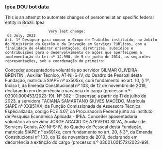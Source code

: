  ### Ipea DOU bot data
 This is an attempt to automate changes of personnel at an specific federal entity in Brazil: Ipea
 
                        Very last change: 
 	 05 July, 2023
	Art. 1º Designar para compor o Grupo de Trabalho instituído, no âmbito do Ministério da Gestão e da Inovação em Serviços Públicos, com a finalidade de elaborar orientações, diretrizes, subsídios e contribuições para o desenvolvimento de ações que aperfeiçoem a implementação da Lei nº 12.990, de 9 de junho de 2014, as seguintes representações, sob a coordenação do primeiro:
Conceder aposentadoria voluntária ao servidor GILMAR OLIVEIRA BRENTINI, Auxiliar Técnico, AT-NI-S-IV, do Quadro de Pessoal desta Fundação, matrícula SIAPE nº xx505xx, com fundamento no art. 10, § 1º, Inciso I, da Emenda Constitucional nº 103, de 12 de novembro de 2019, declarando em decorrência a vacância do cargo (processo n.º 03001.000453/2023-19).
N° 302 - Dispensar, a partir de 11 de julho de 2023, a servidora TACIANA SAMARTANO SIUVES MACÊDO, Matrícula SIAPE n° XX851XX, da Função Comissionada de Assessora Técnica Especializada, código FCE 4.07, da Procuradoria Federal junto ao Instituto de Pesquisa Econômica Aplicada - IPEA.
Conceder aposentadoria voluntária ao servidor JORGE ACACIO DE AZEVEDO SILVA, Auxiliar de Serviços Gerais, AX-NI-S-IV, do Quadro de Pessoal desta Fundação, matrícula SIAPE nº xx691xx, com fundamento no art. 20, § 3º, da Emenda Constitucional nº 103, de 12 de novembro de 2019, declarando em decorrência a extinção do cargo (processo n.º 03001.001572/2023-99).
